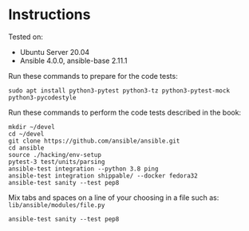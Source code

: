 # Instructions

Tested on:
- Ubuntu Server 20.04
- Ansible 4.0.0, ansible-base 2.11.1

Run these commands to prepare for the code tests:

    sudo apt install python3-pytest python3-tz python3-pytest-mock python3-pycodestyle

Run these commands to perform the code tests described in the book:

    mkdir ~/devel
    cd ~/devel
    git clone https://github.com/ansible/ansible.git
    cd ansible
    source ./hacking/env-setup
    pytest-3 test/units/parsing
    ansible-test integration --python 3.8 ping
    ansible-test integration shippable/ --docker fedora32
    ansible-test sanity --test pep8

Mix tabs and spaces on a line of your choosing in a file such as: `lib/ansible/modules/file.py`

    ansible-test sanity --test pep8


